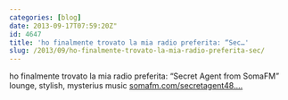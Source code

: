 ```yaml
---
categories: [blog]
date: 2013-09-17T07:59:20Z"
id: 4647
title: 'ho finalmente trovato la mia radio preferita: “Sec…'
slug: /2013/09/ho-finalmente-trovato-la-mia-radio-preferita-sec/
---
```


ho finalmente trovato la mia radio preferita: “Secret Agent from SomaFM” lounge, stylish, mysterius music [somafm.com/secretagent48.…](http://somafm.com/secretagent48.pls)